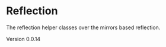 Reflection
==========

The reflection helper classes over the mirrors based reflection.

Version 0.0.14
